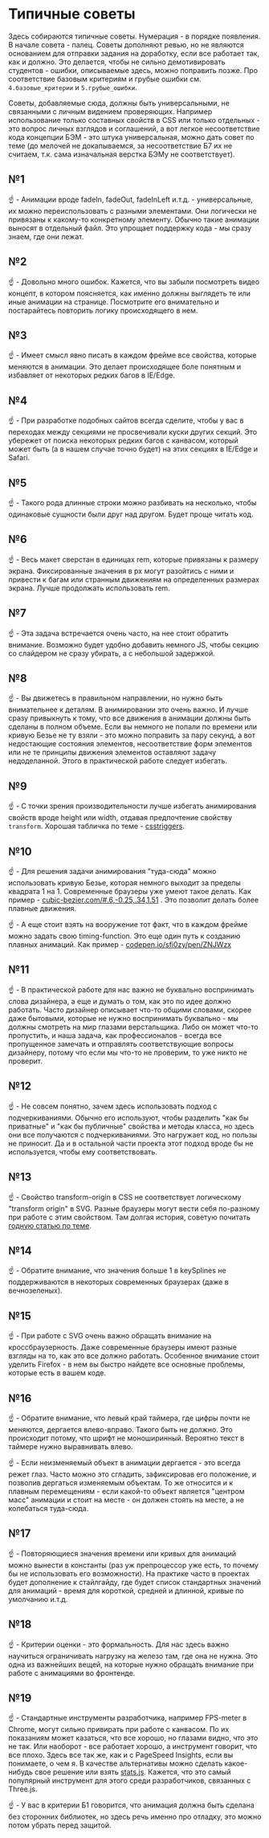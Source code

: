# Типичные советы

Здесь собираются типичные советы. Нумерация - в порядке появления. В начале совета - палец. Советы дополняют ревью, но не являются основанием для отправки задания на доработку, если все работает так, как и должно. Это делается, чтобы не сильно демотивировать студентов - ошибки, описываемые здесь, можно поправить позже. Про соответствие базовым критериям и грубые ошибки см. `4.базовые_критерии` и `5.грубые_ошибки`.

Советы, добавляемые сюда, должны быть универсальными, не связанными с личным видением проверяющих. Например использование только составных свойств в CSS или только отдельных - это вопрос личных взглядов и соглашений, а вот легкое несоответствие кода концепции БЭМ - это штука универсальная, можно дать совет по теме (до мелочей не докапываемся, за несоответствие Б7 их не считаем, т.к. сама изначальная верстка БЭМу не соответствует).


## №1

:point_up: - Анимации вроде fadeIn, fadeOut, fadeInLeft и.т.д. - универсальные, их можно переиспользовать с разными элементами. Они логически не привязаны к какому-то конкретному элементу. Обычно такие анимации выносят в отдельный файл. Это упрощает поддержку кода - мы сразу знаем, где они лежат.


## №2

:point_up: - Довольно много ошибок. Кажется, что вы забыли посмотреть видео концепт, в котором поясняется, как именно должны выглядеть те или иные анимации на странице. Посмотрите его внимательно и постарайтесь повторить логику происходящего в нем.


## №3

:point_up: - Имеет смысл явно писать в каждом фрейме все свойства, которые меняются в анимации. Это делает происходящее боле понятным и избавляет от некоторых редких багов в IE/Edge.


## №4

:point_up: - При разработке подобных сайтов всегда сделите, чтобы у вас в переходах между секциями не просвечивали куски других секций. Это убережет от поиска некоторых редких багов с канвасом, который может быть (а в нашем случае точно будет) на этих секциях в IE/Edge и Safari.


## №5

:point_up: - Такого рода длинные строки можно разбивать на несколько, чтобы одинаковые сущности были друг над другом. Будет проще читать код.


## №6

:point_up: - Весь макет сверстан в единицах rem, которые привязаны к размеру экрана. Фиксированные значения в px могут разойтись с ними и привести к багам или странным движениям на определенных размерах экрана. Лучше продолжать использовать rem.


## №7

:point_up: - Эта задача встречается очень часто, на нее стоит обратить внимание. Возможно будет удобно добавить немного JS, чтобы секцию со слайдером не сразу убирать, а с небольшой задержкой.


## №8

:point_up: -  Вы движетесь в правильном направлении, но нужно быть внимательнее к деталям. В анимировании это очень важно. И лучше сразу привыкнуть к тому, что все движения в анимации должны быть сделаны в полном объеме. Если вы немного не попали по времени или кривую Безье не ту взяли - это можно поправить за пару секунд, а вот недостающие состояния элементов, несоответствие форм элементов или не те принципы движения элементов оставляют задачу недоделанной. Этого в практической работе следует избегать.


## №9

:point_up: - С точки зрения производительности лучше избегать анимирования свойств вроде height или width, отдавая предпочтение свойству `transform`. Хорошая табличка по теме - [csstriggers](https://csstriggers.com/).


## №10

:point_up: - Для решения задачи анимирования "туда-сюда" можно использовать кривую Безье, которая немного выходит за пределы квадрата 1 на 1. Современные браузеры уже умеют такое делать. Как пример - [cubic-bezier.com/#.6,-0.25,.34,1.51](https://cubic-bezier.com/#.6,-0.25,.34,1.51) . Это позволит делать более плавные движения.

:point_up: - А еще стоит взять на вооружение тот факт, что в каждом фрейме можно задать свою timing-function. Это еще один путь к созданию плавных анимаций. Как пример - [codepen.io/sfi0zy/pen/ZNJWzx](https://codepen.io/sfi0zy/pen/ZNJWzx)

## №11

:point_up: - В практической работе для нас важно не буквально воспринимать слова дизайнера, а еще и думать о том, как это по идее должно работать. Часто дизайнер описывает что-то общими словами, скорее даже бытовыми, которые не нужно воспринимать буквально - мы должны смотреть на мир глазами верстальщика. Либо он может что-то пропустить, и наша задача, как профессионалов - всегда все пропущенное замечать и отправлять соответствующие вопросы дизайнеру, потому что если мы что-то не проверим, то уже никто не проверит.

## №12

:point_up: - Не совсем понятно, зачем здесь использовать подход с подчеркиваниями. Обычно его используют, чтобы разделить "как бы приватные" и "как бы публичные" свойства и методы класса, но здесь они все получаются с подчеркиваниями. Это нагружает код, но пользы не приносит. Да и в остальной части проекта этот подход вроде бы не используется, чтобы ему соответствовать.

## №13

:point_up: - Свойство transform-origin в CSS не соответствует логическому "transform origin" в SVG. Разные браузеры могут вести себя по-разному при работе с этим свойством. Там долгая история, советую почитать [годную статью по теме](https://css-tricks.com/transforms-on-svg-elements/).

## №14

:point_up: - Обратите внимание, что значения больше 1 в keySplines не поддерживаются в некоторых современных браузерах (даже в вечнозеленых).

## №15

:point_up: - При работе с SVG очень важно обращать внимание на кроссбраузерность. Даже современные браузеры имеют разные взгляды на то, как это все должно работать. Особенное внимание стоит уделить Firefox - в нем вы быстро найдете все основные проблемы, которые есть в вашем коде.

## №16

:point_up: - Обратите внимание, что левый край таймера, где цифры почти не меняются, дергается влево-вправо. Такого быть не должно. Это происходит потому, что шрифт не моноширинный. Вероятно текст в таймере нужно выравнивать влево.

:point_up: - Если неизменяемый объект в анимации дергается - это всегда режет глаз. Часто можно это сгладить, зафиксировав его положение, и позволив дергаться изменяемым объектам. То же относится и к плавным перемещениям - если какой-то объект является "центром масс" анимации и стоит на месте - он должен стоять на месте, а не колебаться туда-сюда.

## №17

:point_up: - Повторяющиеся значения времени или кривых для анимаций можно вынести в константы (раз уж препроцессор уже есть, то почему бы не использовать его возможности). На практике часто в проектах будет дополнение к стайлгайду, где будет список стандартных значений для анимаций - время для короткой, средней и длинной, кривые по умолчанию и.т.д.


## №18

:point_up: - Критерии оценки - это формальность. Для нас здесь важно научиться ограничивать нагрузку на железо там, где она не нужна. Это одна из важнейших вещей, на которые нужно обращать внимание при работе с анимациями во фронтенде.

## №19

:point_up: - Стандартные инструменты разработчика, например FPS-meter в Chrome, могут сильно привирать при работе с канвасом. По их показаниям может казаться, что все хорошо, но глазами видно, что это не так. Или наоборот - все работает хорошо, а инструмент говорит, что все плохо. Здесь все так же, как и с PageSpeed Insights, если вы понимаете, о чем я. В качестве альтернативы можно сделать какое-нибудь свое решение или взять [stats.js](https://github.com/mrdoob/stats.js/). Кажется, что это самый популярный инструмент для этого среди разработчиков, связанных с Three.js.

:point_up: - У вас в критерии Б1 говорится, что анимация должна быть сделана без сторонних библиотек, но здесь речь именно про отладку, это можно потом убрать перед защитой.


